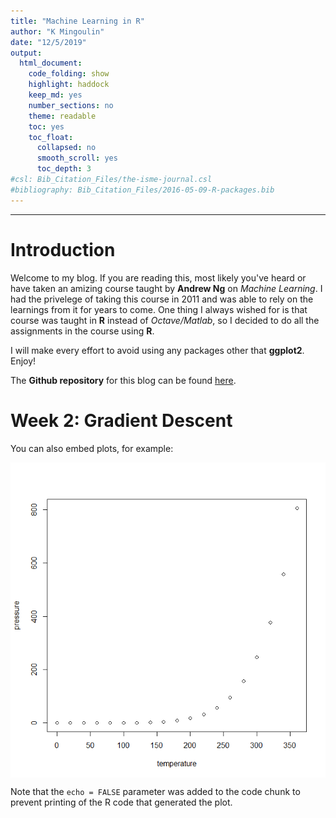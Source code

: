 ```yaml
---
title: "Machine Learning in R"
author: "K Mingoulin"
date: "12/5/2019"
output:  
  html_document:
    code_folding: show
    highlight: haddock
    keep_md: yes
    number_sections: no
    theme: readable
    toc: yes
    toc_float:
      collapsed: no
      smooth_scroll: yes
      toc_depth: 3
#csl: Bib_Citation_Files/the-isme-journal.csl
#bibliography: Bib_Citation_Files/2016-05-09-R-packages.bib
---
```


<!--BEGIN:  Set the global options and load packages-->



******************************************************************************************

# Introduction

Welcome to my blog. If you are reading this, most likely you've heard or have taken an amizing course taught by **Andrew Ng** on *Machine Learning*. I had the privelege of taking this course in 2011 and was able to rely on the learnings from it for years to come. One thing I always wished for is that course was taught in **R** instead of *Octave/Matlab*, so I decided to do all the assignments in the course using **R**.  

I will make every effort to avoid using any packages other that **ggplot2**. Enjoy!

The **Github repository** for this blog can be found [here](https://github.com/kostya75/ML2020). 

# Week 2: Gradient Descent

You can also embed plots, for example:

<img src="Figures/pressure-1.png" style="display: block; margin: auto;" />

Note that the `echo = FALSE` parameter was added to the code chunk to prevent printing of the R code that generated the plot.
